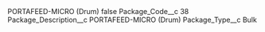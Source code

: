 <?xml version="1.0" encoding="UTF-8"?>
<CustomMetadata xmlns="http://soap.sforce.com/2006/04/metadata" xmlns:xsi="http://www.w3.org/2001/XMLSchema-instance" xmlns:xsd="http://www.w3.org/2001/XMLSchema">
    <label>PORTAFEED-MICRO (Drum)</label>
    <protected>false</protected>
    <values>
        <field>Package_Code__c</field>
        <value xsi:type="xsd:string">38</value>
    </values>
    <values>
        <field>Package_Description__c</field>
        <value xsi:type="xsd:string">PORTAFEED-MICRO (Drum)</value>
    </values>
    <values>
        <field>Package_Type__c</field>
        <value xsi:type="xsd:string">Bulk</value>
    </values>
</CustomMetadata>
